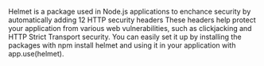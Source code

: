 Helmet is a package used in Node.js applications to enchance security by automatically adding 12 HTTP security headers These headers help protect your application from various web vulnerabilities, such as clickjacking and HTTP Strict Transport security. You can easily set it up
by installing the packages with npm install helmet and using it in your application with app.use(helmet).
